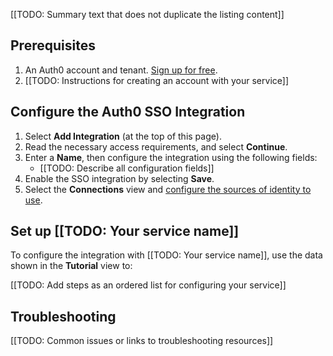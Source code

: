 [[TODO: Summary text that does not duplicate the listing content]]

## Prerequisites

1. An Auth0 account and tenant. [Sign up for free](https://auth0.com/signup).
2. [[TODO: Instructions for creating an account with your service]]

## Configure the Auth0 SSO Integration

1. Select **Add Integration** (at the top of this page).
1. Read the necessary access requirements, and select **Continue**.
1. Enter a **Name**, then configure the integration using the following fields:
   * [[TODO: Describe all configuration fields]]
1. Enable the SSO integration by selecting **Save**.
1. Select the **Connections** view and [configure the sources of identity to use](https://auth0.com/docs/get-started/applications/update-application-connections).

## Set up [[TODO: Your service name]]

To configure the integration with [[TODO: Your service name]], use the data shown in the **Tutorial** view to:

[[TODO: Add steps as an ordered list for configuring your service]]

## Troubleshooting

[[TODO: Common issues or links to troubleshooting resources]]
